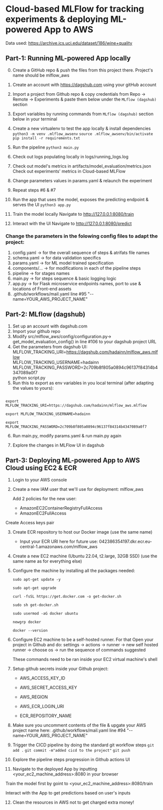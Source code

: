 # Cloud-based MLFlow for tracking experiments & deploying ML-powered App to AWS

Data used:
https://archive.ics.uci.edu/dataset/186/wine+quality

## Part-1: Running ML-powered App locally

0. Create a GitHub repo & push the files from this project there.
Project's name should be mlflow_aws

1. Create an account with https://dagshub.com using your gitHub account

2. Import a project from Github repo & copy credentials from Repo -> Remote -> Experiments 
& paste them below under the `MLflow (dagshub)` section

3. Export variables by running commands from `MLflow (dagshub)` section below in your terminal

4. Create a new virtualenv to test the app locally & install dependencies
```python3 -m venv .mlflow_awsenv```
```source .mlflow_awsenv/bin/activate```
```pip install -r requirements.txt```

5. Run the pipeline
```python3 main.py```

6. Check out logs populating locally in logs/running_logs.log

7. Check out model's metrics in artifacts/model_evaluation/metrics.json
Check out experiments' metrics in Cloud-based MLFlow

8. Change parameters values in params.yaml & relaunch the experiment

9. Repeat steps #6 & #7

10. Run the app that uses the model, exposes the predicting endpoint & serves the UI
```python3 app.py```

11. Train the model locally
Navigate to http://127.0.0.1:8080/train

12. Interact with the UI
Navigate to http://127.0.0.1:8080/predict


### Change the parameters in the folowing config files to adapt the project:

1. config.yaml -> for the overall sequence of steps & atrifats file names
2. schema.yaml -> for data validation specifics
3. params.yaml -> for ML model trained specification
5. components/... -> for modifications in each of the pipeline steps
7. pipeline -> for stages names
8. main.py -> for steps sequence & basic logging logic
9. app.py -> for Flask microservice endpoints names, port to use & locations of Front-end assets
10. .github/workflows/mail.yaml line #95 "--name=YOUR_AWS_PROJECT_NAME"


## Part-2: MLflow (dagshub)

1. Set up an account with dagshub.com
2. Import your github repo
3. Modify src/mlflow_aws/config/configuration.py-> get_model_evaluation_config() in line #106 to your dagshub project URL
4. Get the parameters from dagshub UI:
MLFLOW_TRACKING_URI=https://dagshub.com/hadainn/mlflow_aws.mlflow \
MLFLOW_TRACKING_USERNAME=hadainn \
MLFLOW_TRACKING_PASSWORD=2c709b8f805a0894c96137f84314b4347089a0f7 \
python script.py
5. Run this to export as env variables in you local terminal (after adapting the values to yours):

```shell

export MLFLOW_TRACKING_URI=https://dagshub.com/hadainn/mlflow_aws.mlflow 

export MLFLOW_TRACKING_USERNAME=hadainn 

export MLFLOW_TRACKING_PASSWORD=2c709b8f805a0894c96137f84314b4347089a0f7

```
6. Run main.py, modify params.yaml & run main.py again

7. Explore the changes in MLFlow UI in dagshub


## Part-3: Deploying ML-powered App to AWS Cloud using EC2 & ECR

1. Login to your AWS console

2. Create a new IAM user that we'll use for deployment: mlflow_aws

	Add 2 policies for the new user:
	* AmazonEC2ContainerRegistryFullAccess 
	* AmazonEC2FullAccess

Create Access keys pair
	
3. Create ECR repository to host our Docker image (use the same name)
    
	- Input your ECR URI here for future use: 042386354197.dkr.ecr.eu-central-1.amazonaws.com/mlflow_aws

4. Create a new EC2 machine (Ubuntu 22.04, t2.large, 32GB SSD) 
(use the same name as for everything else)

5. Configure the machine by installing all the packages needed:

	```sudo apt-get update -y```

	```sudo apt-get upgrade```

	```curl -fsSL https://get.docker.com -o get-docker.sh```

	```sudo sh get-docker.sh```

	```sudo usermod -aG docker ubuntu```

	```newgrp docker```

	```docker --version```
	
6. Configure EC2 machine to be a self-hosted runner. For that Open your project in Github and do:
    settings -> actions -> runner -> new self hosted runner -> choose os -> run the sequence of commands suggested

	These commands need to be ran inside your EC2 virtual machine's shell

7. Setup github secrets inside your Github project:

    * AWS_ACCESS_KEY_ID

    * AWS_SECRET_ACCESS_KEY

    * AWS_REGION

    * AWS_ECR_LOGIN_URI

    * ECR_REPOSITORY_NAME

8. Make sure you uncomment contents of the file & upgate your AWS project name here: .github/workflows/mail.yaml line #94 "--name=YOUR_AWS_PROJECT_NAME"

9. Trigger the CICD pipeline by doing the standard git workflow steps
```git add .```
```git commit -m"added cicd to the project"```
```git push```

10. Explore the pipeline steps progression in Github actions UI

11. Navigate to the deployed App by inputting <your_ec2_machine_address>:8080 in your browser

Train the model first by goint to <your_ec2_machine_address>:8080/train

Interact with the App to get predictions based on user's inputs

12. Clean the resources in AWS not to get charged extra money! 


